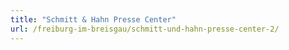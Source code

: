 ```yaml
---
title: "Schmitt & Hahn Presse Center"
url: /freiburg-im-breisgau/schmitt-und-hahn-presse-center-2/
---
```

